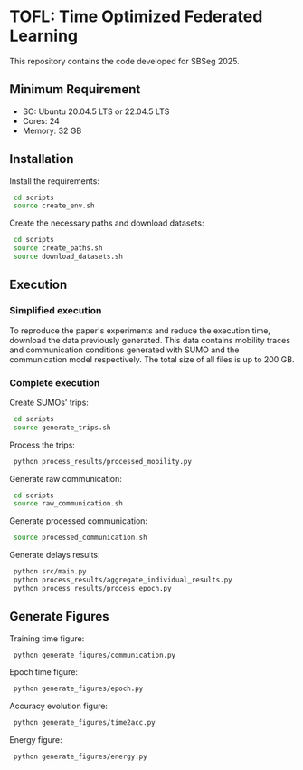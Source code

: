 # TOFL: Time Optimized Federated Learning


This repository contains the code developed for SBSeg 2025.

## Minimum Requirement

- SO: Ubuntu 20.04.5 LTS or 22.04.5 LTS
- Cores: 24
- Memory: 32 GB


## Installation

Install the requirements:

```bash
 cd scripts
 source create_env.sh
```

Create the necessary paths and download datasets:
 
```bash
 cd scripts
 source create_paths.sh
 source download_datasets.sh
```

## Execution

### Simplified execution

To reproduce the paper's experiments and reduce the execution time, download the data previously generated. This data contains mobility traces and communication conditions generated with SUMO and the communication model respectively. The total size of all files is up to 200 GB.

### Complete execution

Create SUMOs' trips: 
 
```bash
 cd scripts
 source generate_trips.sh
```

Process the trips:

```bash
 python process_results/processed_mobility.py
```

Generate raw communication:
 
```bash
 cd scripts
 source raw_communication.sh
```

Generate processed communication:

```bash
 source processed_communication.sh
```

Generate delays results:

```bash
 python src/main.py
 python process_results/aggregate_individual_results.py
 python process_results/process_epoch.py
```


## Generate Figures

Training time figure: 

```bash
 python generate_figures/communication.py
```

Epoch time figure: 

```bash
 python generate_figures/epoch.py
```

Accuracy evolution figure: 

```bash
 python generate_figures/time2acc.py
```


Energy figure: 

```bash
 python generate_figures/energy.py
```
